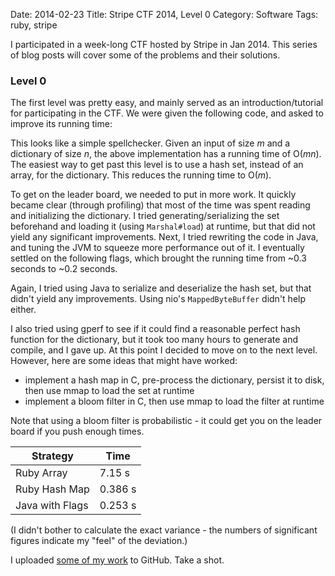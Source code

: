 Date: 2014-02-23
Title: Stripe CTF 2014, Level 0
Category: Software
Tags: ruby, stripe

I participated in a week-long CTF hosted by Stripe in Jan 2014. This series of blog posts will cover some of the problems and their solutions.

### Level 0

The first level was pretty easy, and mainly served as an introduction/tutorial
for participating in the CTF. We were given the following code, and asked to
improve its running time:

<script src="https://gist.github.com/jimjh/9178255.js"></script>

This looks like a simple spellchecker. Given an input of size _m_ and a
dictionary of size _n_, the above implementation has a running time of O(_mn_).
The easiest way to get past this level is to use a hash set, instead of an
array, for the dictionary. This reduces the running time to O(_m_).

To get on the leader board, we needed to put in more work. It quickly became
clear (through profiling) that most of the time was spent reading and
initializing the dictionary. I tried generating/serializing the set beforehand
and loading it (using `Marshal#load`) at runtime, but that did not yield any
significant improvements. Next, I tried rewriting the code in Java, and tuning
the JVM to squeeze more performance out of it. I eventually settled on the
following flags, which brought the running time from ~0.3 seconds to ~0.2
seconds.

<script src="https://gist.github.com/jimjh/9178295.js"></script>

Again, I tried using Java to serialize and deserialize the hash set, but that
didn't yield any improvements. Using nio's `MappedByteBuffer` didn't help either.

I also tried using gperf to see if it could find a reasonable perfect hash
function for the dictionary, but it took too many hours to generate and
compile, and I gave up. At this point I decided to move on to the next level.
However, here are some ideas that might have worked:

- implement a hash map in C,  pre-process the dictionary, persist it to disk,
then use mmap to load the set at runtime
- implement a bloom filter in C, then use mmap to load the filter at runtime

Note that using a bloom filter is probabilistic - it could get you on the
leader board if you push enough times.

| Strategy | Time |
| ------------ | ------- |
| Ruby Array | 7.15 s |
| Ruby Hash Map | 0.386 s |
| Java with Flags | 0.253 s |

(I didn't bother to calculate the exact variance - the numbers of significant
figures indicate my "feel" of the deviation.)

I uploaded [some of my work][github] to GitHub. Take a shot.

  [github]: https://github.com/jimjh/stripe-level0
